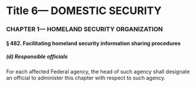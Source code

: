 
# Title 6— DOMESTIC SECURITY
### CHAPTER 1— HOMELAND SECURITY ORGANIZATION
#### § 482. Facilitating homeland security information sharing procedures
##### (d) Responsible officials

For each affected Federal agency, the head of such agency shall designate an official to administer this chapter with respect to such agency.
